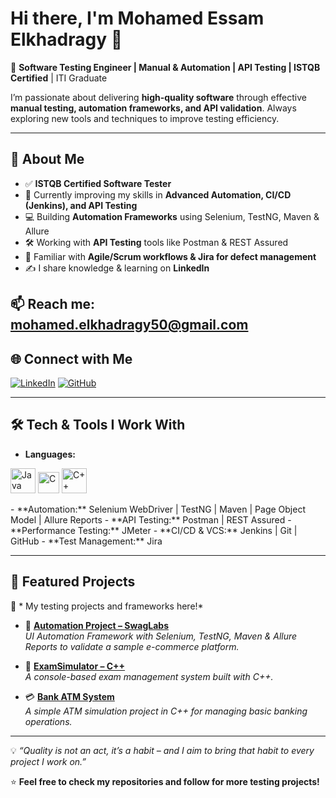 # Hi there, I'm Mohamed Essam Elkhadragy 👋  

🚀 **Software Testing Engineer | Manual & Automation | API Testing | ISTQB Certified**  | ITI Graduate 

I’m passionate about delivering **high-quality software** through effective **manual testing, automation frameworks, and API validation**. Always exploring new tools and techniques to improve testing efficiency.  

---

## 🔹 About Me  
- ✅ **ISTQB Certified Software Tester**  
- 🌱 Currently improving my skills in **Advanced Automation, CI/CD (Jenkins), and API Testing**  
- 💻 Building **Automation Frameworks** using Selenium, TestNG, Maven & Allure  
- 🛠 Working with **API Testing** tools like Postman & REST Assured  
- 🔄 Familiar with **Agile/Scrum workflows & Jira for defect management**  
- ✍️ I share knowledge & learning on **LinkedIn**  

📫 **Reach me:** mohamed.elkhadragy50@gmail.com 
---

## 🌐 Connect with Me  
[![LinkedIn](https://img.shields.io/badge/LinkedIn-blue?style=flat&logo=linkedin)](https://www.linkedin.com/in/mohamed-elkhadragy-b8b157218)
[![GitHub](https://img.shields.io/badge/GitHub-000?style=flat&logo=github)](https://github.com/el5draGy)  

---

## 🛠 Tech & Tools I Work With  
- **Languages:** 
 <p align="left">
  <img src="https://cdn.jsdelivr.net/gh/devicons/devicon/icons/java/java-original.svg" alt="Java" width="40" height="40"/>
  <img src="https://cdn.jsdelivr.net/gh/devicons/devicon/icons/c/c-original.svg" alt="C" width="34" height="34"/>
  <img src="https://cdn.jsdelivr.net/gh/devicons/devicon/icons/cplusplus/cplusplus-original.svg" alt="C++" width="40" height="40"/>
</p>
- **Automation:** Selenium WebDriver | TestNG | Maven | Page Object Model | Allure Reports  
- **API Testing:** Postman | REST Assured  
- **Performance Testing:** JMeter  
- **CI/CD & VCS:** Jenkins | Git | GitHub  
- **Test Management:** Jira 

---

## 📌 Featured Projects  
🚧 * My testing projects and frameworks here!*  
- 🧪 [**Automation Project – SwagLabs**](https://github.com/el5DraGy/Automation-Project_SwagLabs)  
  *UI Automation Framework with Selenium, TestNG, Maven & Allure Reports to validate a sample e-commerce platform.*  

- 📝 [**ExamSimulator – C++**](https://github.com/el5DraGy/ExamSimulator-Cpp)  
  *A console-based exam management system built with C++.*  

- 💳 [**Bank ATM System**](https://github.com/el5DraGy/Bank-ATM-System)  
  *A simple ATM simulation project in C++ for managing basic banking operations.*  
---

💡 *“Quality is not an act, it’s a habit – and I aim to bring that habit to every project I work on.”*  

⭐ **Feel free to check my repositories and follow for more testing projects!**

